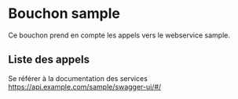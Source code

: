 # Bouchon sample

Ce bouchon prend en compte les appels vers le webservice sample.

## Liste des appels

Se référer à la documentation des services https://api.example.com/sample/swagger-ui/#/

